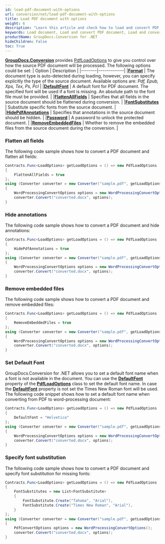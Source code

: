 ```yaml
---
id: load-pdf-document-with-options
url: conversion/net/load-pdf-document-with-options
title: Load PDF document with options
weight: 6
description: "Learn this article and check how to load and convert PDF documents with advanced options using GroupDocs.Conversion for .NET API."
keywords: Load document, Load and convert PDF document, Load and convert EPUB document, Load and convert XPS document 
productName: GroupDocs.Conversion for .NET
hideChildren: False
toc: True
---
```

[**GroupDocs.Conversion**](https://products.groupdocs.com/conversion/net) provides [PdfLoadOptions](https://reference.groupdocs.com/conversion/net/groupdocs.conversion.options.load/pdfloadoptions) to give you control over how the source PDF document will be processed. The following options could be set:
| Option | Description |
|--------|-------------|
|**[Format](https://reference.groupdocs.com/conversion/net/groupdocs.conversion.options.load/pdfloadoptions/format)** | The document type is auto-detected during loading, however, you can specify explicitly the type of the source document. Available options are: *Pdf, Epub, Xps, Tex, Ps, Pcl* |
|**[DefaultFont](https://reference.groupdocs.com/conversion/net/groupdocs.conversion.options.load/pdfloadoptions/defaultfont/)** | A default font for PDF document. The specified font will be used if a font is missing. An absolute path to the font file must be provided. |
|**[FlattenAllFields](https://reference.groupdocs.com/conversion/net/groupdocs.conversion.options.load/pdfloadoptions/flattenallfields)** | Specifies that all fields in the source document should be flattened during conversion. |
|**[FontSubstitutes](https://reference.groupdocs.com/conversion/net/groupdocs.conversion.options.load/pdfloadoptions/fontsubstitutes)** | Substitute specific fonts from the source document. |
|**[HidePdfAnnotations](https://reference.groupdocs.com/conversion/net/groupdocs.conversion.options.load/pdfloadoptions/hidepdfannotations)** | Specifies that annotations in the source document should be hidden. |
|**[Password](https://reference.groupdocs.com/conversion/net/groupdocs.conversion.options.load/pdfloadoptions/password)** | A password to unlock the protected document. |
|**[RemoveEmbeddedFiles](https://reference.groupdocs.com/conversion/net/groupdocs.conversion.options.load/pdfloadoptions/removeembeddedfiles)** | Whether to remove the embedded files from the source document during the conversion. |




### Flatten all fields

The following code sample shows how to convert a PDF document and flatten all fields:

```csharp
Contracts.Func<LoadOptions> getLoadOptions = () => new PdfLoadOptions
{
    FlattenAllFields = true
};
using (Converter converter = new Converter("sample.pdf", getLoadOptions))
{
    WordProcessingConvertOptions options = new WordProcessingConvertOptions();
    converter.Convert("converted.docx", options);
}
```

### Hide annotations

The following code sample shows how to convert a PDF document and hide annotations:

```csharp
Contracts.Func<LoadOptions> getLoadOptions = () => new PdfLoadOptions
{
    HidePdfAnnotations = true
};
using (Converter converter = new Converter("sample.pdf", getLoadOptions))
{
    WordProcessingConvertOptions options = new WordProcessingConvertOptions();
    converter.Convert("converted.docx", options);
}
```

### Remove embedded files

The following code sample shows how to convert a PDF document and remove embedded files:

```csharp
Contracts.Func<LoadOptions> getLoadOptions = () => new PdfLoadOptions
{
    RemoveEmbeddedFiles = true
};
using (Converter converter = new Converter("sample.pdf", getLoadOptions))
{
    WordProcessingConvertOptions options = new WordProcessingConvertOptions();
    converter.Convert("converted.docx", options);
}
```

### Set Default Font

GroupDocs.Conversion for .NET allows you to set a default font name when a font is not available in the document. You can use the **[DefaultFont](https://reference.groupdocs.com/conversion/net/groupdocs.conversion.options.load/pdfloadoptions/defaultfont)** property of the **[PdfLoadOptions](https://reference.groupdocs.com/conversion/net/groupdocs.conversion.options.load/pdfloadoptions)** class to set the default font name. In case the **[DefaultFont](https://reference.groupdocs.com/conversion/net/groupdocs.conversion.options.load/pdfloadoptions/defaultfont)** property is not set the Times New Roman font will be used. The following code snippet shows how to set a default font name when converting from PDF to word-processing document:

```csharp
Contracts.Func<LoadOptions> getLoadOptions = () => new PdfLoadOptions
{
    DefaultFont = "Helvetica"
};
using (Converter converter = new Converter("sample.pdf", getLoadOptions))
{
    WordProcessingConvertOptions options = new WordProcessingConvertOptions();
    converter.Convert("converted.docx", options);
}
```

### Specify font substitution

The following code sample shows how to convert a PDF document and specify font substitution for missing fonts:

```csharp
Contracts.Func<LoadOptions> getLoadOptions = () => new PdfLoadOptions
{
    FontSubstitutes = new List<FontSubstitute>
    {
        FontSubstitute.Create("Tahoma", "Arial"),
        FontSubstitute.Create("Times New Roman", "Arial"),
    }
};
using (Converter converter = new Converter("sample.pdf", getLoadOptions))
{
    PdfConvertOptions options = new WordProcessingConvertOptions();
    converter.Convert("converted.docx", options);
}
```